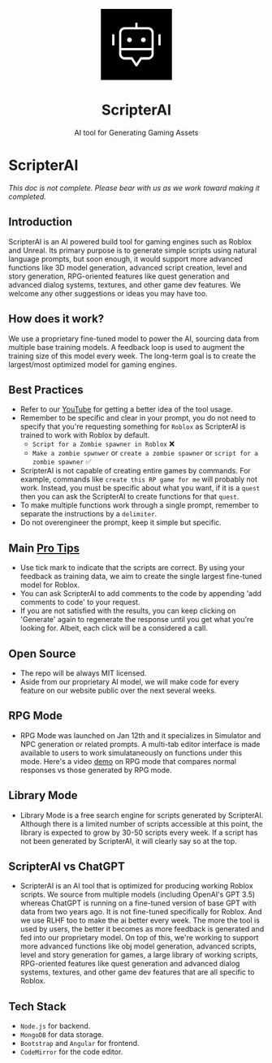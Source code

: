 <p align="center">
  <picture>
    <source media="(prefers-color-scheme: dark)" srcset="images/RSA_6.png" height="140">
    <img alt="logo" src="images/RSA_6.png" height="140">
  </picture>
  <h1 align="center">ScripterAI</h1>
  <p align="center">AI tool for Generating Gaming Assets</p>
</p>

# ScripterAI

<i> This doc is not complete. Please bear with us as we work toward making it completed. </i>

## Introduction

ScripterAI is an AI powered build tool for gaming engines such as Roblox and Unreal. Its primary purpose is to generate simple scripts using natural language prompts, but soon enough, it would support more advanced functions like 3D model generation, advanced script creation, level and story generation, RPG-oriented features like quest generation and advanced dialog systems, textures, and other game dev features. We welcome any other suggestions or ideas you may have too.

## How does it work?

We use a proprietary fine-tuned model to power the AI, sourcing data from multiple base training models. A feedback loop is used to augment the training size of this model every week. The long-term goal is to create the largest/most optimized model for gaming engines.

## Best Practices

- Refer to our [YouTube](https://www.youtube.com/@scripterai4564) for getting a better idea of the tool usage.
- Remember to be specific and clear in your prompt, you do not need to specify that you're requesting something for `Roblox` as ScripterAI is trained to work with Roblox by default.
  - `Script for a Zombie spawner in Roblox` ❌
  - `Make a zombie spwnwer` or `create a zombie spawner` or `script for a zombie spawner` :white_check_mark:
- ScripterAI is not capable of creating entire games by commands. For example, commands like `create this RP game for me` will probably not work. Instead, you must be specific about what you want, if it is a `quest` then you can ask the ScripterAI to create functions for that `quest`.
- To make multiple functions work through a single prompt, remember to separate the instructions by a `delimiter`.
- Do not overengineer the prompt, keep it simple but specific.

## Main [Pro Tips](markdown/protips.md)

- Use tick mark to indicate that the scripts are correct. By using your feedback as training data, we aim to create the single largest fine-tuned model for Roblox.
- You can ask ScripterAI to add comments to the code by appending 'add comments to code' to your request.
- If you are not satisfied with the results, you can keep clicking on 'Generate' again to regenerate the response until you get what you're looking for. Albeit, each click will be a considered a call.

## Open Source

- The repo will be always MIT licensed.
- Aside from our proprietary AI model, we will make code for every feature on our website public over the next several weeks.

## RPG Mode

- RPG Mode was launched on Jan 12th and it specializes in Simulator and NPC generation or related prompts. A multi-tab editor interface is made available to users to work simulataneously on functions under this mode. Here's a video [demo](https://www.youtube.com/watch?v=-MFZLoDBmaU) on RPG mode that compares normal responses vs those generated by RPG mode.

## Library Mode

- Library Mode is a free search engine for scripts generated by ScripterAI. Although there is a limited number of scripts accessible at this point, the library is expected to grow by 30-50 scripts every week. If a script has not been generated by ScripterAI, it will clearly say so at the top.

## ScripterAI vs ChatGPT

- ScripterAI is an AI tool that is optimized for producing working Roblox scripts. We source from multiple models (including OpenAI's GPT 3.5) whereas ChatGPT is running on a fine-tuned version of base GPT with data from two years ago. It is not fine-tuned specifically for Roblox. And we use RLHF too to make the ai better every week. The more the tool is used by users, the better it becomes as more feedback is generated and fed into our proprietary model. On top of this, we're working to support more advanced functions like obj model generation, advanced scripts, level and story generation for games, a large library of working scripts, RPG-oriented features like quest generation and advanced dialog systems, textures, and other game dev features that are all specific to Roblox.

## Tech Stack

- `Node.js` for backend.
- `MongoDB` for data storage.
- `Bootstrap` and `Angular` for frontend.
- `CodeMirror` for the code editor.
